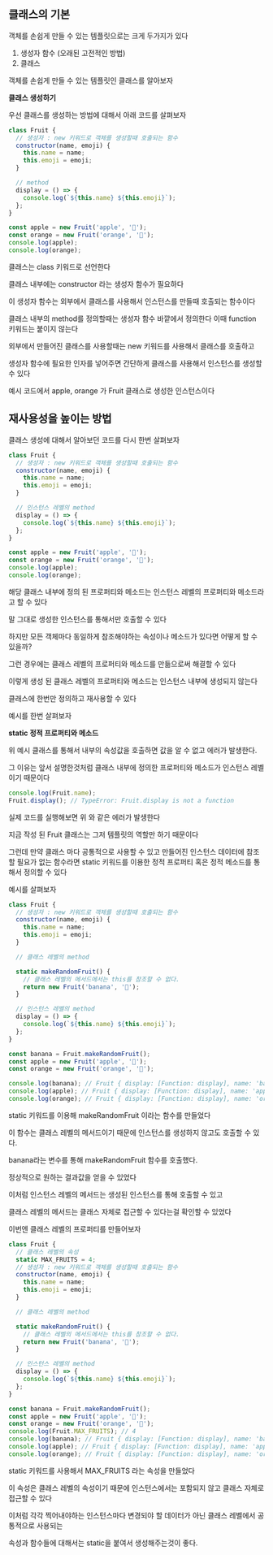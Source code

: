 ## 클래스의 기본

객체를 손쉽게 만들 수 있는 템플릿으로는 크게 두가지가 있다

1. 생성자 함수 (오래된 고전적인 방법)
2. 클래스

객체를 손쉽게 만들 수 있는 템플릿인 클래스를 알아보자

**클래스 생성하기**

우선 클래스를 생성하는 방법에 대해서 아래 코드를 살펴보자

```jsx
class Fruit {
  // 생성자 : new 키워드로 객체를 생성할때 호출되는 함수
  constructor(name, emoji) {
    this.name = name;
    this.emoji = emoji;
  }

  // method
  display = () => {
    console.log(`${this.name} ${this.emoji}`);
  };
}

const apple = new Fruit('apple', '🍎');
const orange = new Fruit('orange', '🍊');
console.log(apple);
console.log(orange);
```

클래스는 class 키워드로 선언한다

클래스 내부에는 constructor 라는 생성자 함수가 필요하다

이 생성자 함수는 외부에서 클래스를 사용해서 인스턴스를 만들때 호출되는 함수이다

클래스 내부의 method를 정의할때는 생성자 함수 바깥에서 정의한다 이때 function 키워드는 붙이지 않는다

외부에서 만들어진 클래스를 사용할때는 new 키워드를 사용해서 클래스를 호출하고

생성자 함수에 필요한 인자를 넣어주면 간단하게 클래스를 사용해서 인스턴스를 생성할 수 있다

예시 코드에서 apple, orange 가 Fruit 클래스로 생성한 인스턴스이다

## 재사용성을 높이는 방법

클래스 생성에 대해서 알아보던 코드를 다시 한번 살펴보자

```jsx
class Fruit {
  // 생성자 : new 키워드로 객체를 생성할때 호출되는 함수
  constructor(name, emoji) {
    this.name = name;
    this.emoji = emoji;
  }

  // 인스턴스 레벨의 method
  display = () => {
    console.log(`${this.name} ${this.emoji}`);
  };
}

const apple = new Fruit('apple', '🍎');
const orange = new Fruit('orange', '🍊');
console.log(apple);
console.log(orange);
```

해당 클래스 내부에 정의 된 프로퍼티와 메소드는 인스턴스 레벨의 프로퍼티와 메소드라고 할 수 있다

말 그대로 생성한 인스턴스를 통해서만 호출할 수 있다

하지만 모든 객체마다 동일하게 참조해야하는 속성이나 메소드가 있다면 어떻게 할 수 있을까?

그런 경우에는 클래스 레벨의 프로퍼티와 메소드를 만듦으로써 해결할 수 있다

이렇게 생성 된 클래스 레벨의 프로퍼티와 메소드는 인스턴스 내부에 생성되지 않는다

클래스에 한번만 정의하고 재사용할 수 있다

예시를 한번 살펴보자

**static 정적 프로퍼티와 메소드**

위 예시 클래스를 통해서 내부의 속성값을 호출하면 값을 알 수 없고 에러가 발생한다.

그 이유는 앞서 설명한것처럼 클래스 내부에 정의한 프로퍼티와 메소드가 인스턴스 레벨이기 때문이다

```jsx
console.log(Fruit.name);
Fruit.display(); // TypeError: Fruit.display is not a function
```

실제 코드를 실행해보면 위 와 같은 에러가 발생한다

지금 작성 된 Fruit 클래스는 그저 템플릿의 역할만 하기 때문이다

그런데 만약 클래스 마다 공통적으로 사용할 수 있고 만들어진 인스턴스 데이터에 참조할 필요가 없는 함수라면 static 키워드를 이용한 정적 프로퍼티 혹은 정적 메소드를 통해서 정의할 수 있다

예시를 살펴보자

```jsx
class Fruit {
  // 생성자 : new 키워드로 객체를 생성할때 호출되는 함수
  constructor(name, emoji) {
    this.name = name;
    this.emoji = emoji;
  }

  // 클래스 레벨의 method

  static makeRandomFruit() {
    // 클래스 레벨의 메서드에서는 this를 참조할 수 없다.
    return new Fruit('banana', '🍌');
  }

  // 인스턴스 레벨의 method
  display = () => {
    console.log(`${this.name} ${this.emoji}`);
  };
}

const banana = Fruit.makeRandomFruit();
const apple = new Fruit('apple', '🍎');
const orange = new Fruit('orange', '🍊');

console.log(banana); // Fruit { display: [Function: display], name: 'banana', emoji: '🍌' }
console.log(apple); // Fruit { display: [Function: display], name: 'apple', emoji: '🍎' }
console.log(orange); // Fruit { display: [Function: display], name: 'orange', emoji: '🍊' }
```

static 키워드를 이용해 makeRandomFruit 이라는 함수를 만들었다

이 함수는 클래스 레벨의 메서드이기 때문에 인스턴스를 생성하지 않고도 호출할 수 있다.

banana라는 변수를 통해 makeRandomFruit 함수를 호출했다.

정상적으로 원하는 결과값을 얻을 수 있었다

이처럼 인스턴스 레벨의 메서드는 생성된 인스턴스를 통해 호출할 수 있고

클래스 레벨의 메서드는 클래스 자체로 접근할 수 있다는걸 확인할 수 있었다

이번엔 클래스 레벨의 프로퍼티를 만들어보자

```jsx
class Fruit {
  // 클래스 레벨의 속성
  static MAX_FRUITS = 4;
  // 생성자 : new 키워드로 객체를 생성할때 호출되는 함수
  constructor(name, emoji) {
    this.name = name;
    this.emoji = emoji;
  }

  // 클래스 레벨의 method

  static makeRandomFruit() {
    // 클래스 레벨의 메서드에서는 this를 참조할 수 없다.
    return new Fruit('banana', '🍌');
  }

  // 인스턴스 레벨의 method
  display = () => {
    console.log(`${this.name} ${this.emoji}`);
  };
}

const banana = Fruit.makeRandomFruit();
const apple = new Fruit('apple', '🍎');
const orange = new Fruit('orange', '🍊');
console.log(Fruit.MAX_FRUITS); // 4
console.log(banana); // Fruit { display: [Function: display], name: 'banana', emoji: '🍌' }
console.log(apple); // Fruit { display: [Function: display], name: 'apple', emoji: '🍎' }
console.log(orange); // Fruit { display: [Function: display], name: 'orange', emoji: '🍊' }
```

static 키워드를 사용해서 MAX_FRUITS 라는 속성을 만들었다

이 속성은 클래스 레벨의 속성이기 때문에 인스턴스에서는 포함되지 않고 클래스 자체로 접근할 수 있다

이처럼 각각 찍어내야하는 인스턴스마다 변경되야 할 데이터가 아닌 클래스 레벨에서 공통적으로 사용되는

속성과 함수들에 대해서는 static을 붙여서 생성해주는것이 좋다.
